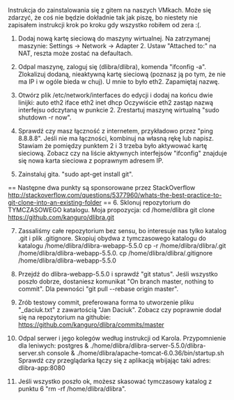 Instrukcja do zainstalowania się z gitem na naszych VMkach. 
Może się zdarzyć, że coś nie będzie dokładnie tak jak piszę, bo niestety nie zapisałem instrukcji krok po kroku gdy wszystko robiłem od zera :(.

1. Dodaj nową kartę sieciową do maszyny wirtualnej. Na zatrzymanej maszynie: Settings -> Network -> Adapter 2. Ustaw "Attached to:" na NAT, reszta może zostać na defaultach.

2. Odpal maszynę, zaloguj się (dlibra/dlibra), komenda "ifconfig -a". Zlokalizuj dodaną, nieaktywną kartę sieciową (poznasz ją po tym, że nie ma IP i w ogóle bieda w chuj). U mnie to było eth2. Zapamiętaj nazwę.

3. Otwórz plik /etc/network/interfaces do edycji i dodaj na końcu dwie linijki:
auto eth2
iface eth2 inet dhcp
Oczywiście eth2 zastąp nazwą interfejsu odczytaną w punkcie 2. Zrestartuj maszynę wirtualną "sudo shutdown -r now".

4. Sprawdź czy masz łączność z internetem, przykładowo przez "ping 8.8.8.8". Jeśli nie ma łączności, kombinuj na własną rękę lub napisz. Stawiam że pomiędzy punktem 2 i 3 trzeba było aktywować kartę sieciową. Zobacz czy na liście aktywnych interfejsów "ifconfig" znajduje się nowa karta sieciowa z poprawnym adresem IP.

5. Zainstaluj gita. "sudo apt-get install git".

== Następne dwa punkty są sponsorowane przez StackOverflow http://stackoverflow.com/questions/5377960/whats-the-best-practice-to-git-clone-into-an-existing-folder ==
6. Sklonuj repozytorium do TYMCZASOWEGO katalogu. Moja propozycja:
cd /home/dlibra
git clone https://github.com/kanguro/dlibra.git

7. Zassaliśmy całe repozytorium bez sensu, bo interesuje nas tylko katalog .git i plik .gitignore. Skopiuj obydwa z tymczasowego katalogu do katalogu /home/dlibra/dlibra-webapp-5.5.0
cp -r /home/dlibra/dlibra/.git /home/dlibra/dlibra-webapp-5.5.0.
cp /home/dlibra/dlibra/.gitignore /home/dlibra/dlibra-webapp-5.5.0

8. Przejdź do dlibra-webapp-5.5.0 i sprawdź "git status". Jeśli wszystko poszło dobrze, dostaniesz komunikat "On branch master, nothing to commit". Dla pewności "git pull --rebase origin master". 

9. Zrób testowy commit, preferowana forma to utworzenie pliku "<imie>_daciuk.txt" z zawartością "Jan Daciuk". Zobacz czy poprawnie dodał się na repozytorium na githubie: https://github.com/kanguro/dlibra/commits/master

10. Odpal serwer i jego kolegów według instrukcji od Karola. Przypomnienie dla leniwych:
postgres &
./home/dlibra/dlibra-server-5.5.0/dlibra-server.sh console &
./home/dlibra/apache-tomcat-6.0.36/bin/startup.sh
Sprawdź czy przeglądarka łączy się z aplikacją wbijając taki adres: dlibra-app:8080

11. Jeśli wszystko poszło ok, możesz skasować tymczasowy katalog z punktu 6 "rm -rf /home/dlibra/dlibra".
